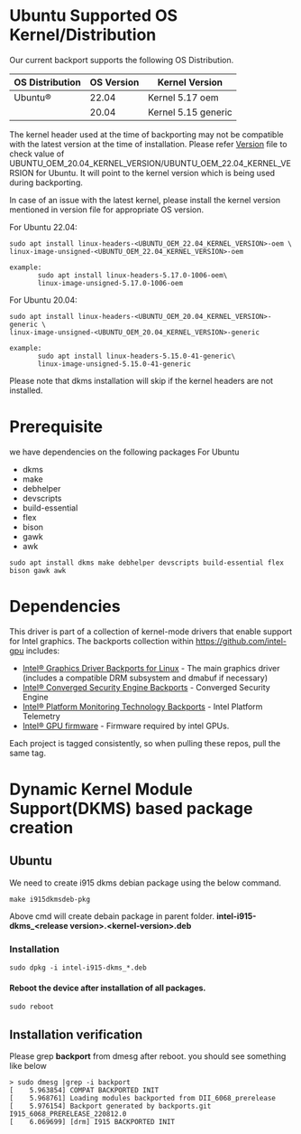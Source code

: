 
# Ubuntu Supported OS Kernel/Distribution
  Our current backport supports the following OS Distribution.


| OS Distribution | OS Version | Kernel Version  | 
|---  |---  |---  |
| Ubuntu® | 22.04 | Kernel 5.17 oem | 
| | 20.04 |  Kernel 5.15 generic | 

  The kernel header used at the time of backporting may not be compatible with the latest version at the time of installation.
  Please refer [Version](https://github.com/intel-gpu/intel-gpu-i915-backports/blob/backport/main/versions) file to check value of UBUNTU_OEM_20.04_KERNEL_VERSION/UBUNTU_OEM_22.04_KERNEL_VERSION for Ubuntu. It will point to the kernel version which is being used during backporting.

  In case of an issue with the latest kernel, please install the kernel version mentioned in version file for appropriate OS version.

  For Ubuntu 22.04:
```
sudo apt install linux-headers-<UBUNTU_OEM_22.04_KERNEL_VERSION>-oem \
linux-image-unsigned-<UBUNTU_OEM_22.04_KERNEL_VERSION>-oem

example:
       sudo apt install linux-headers-5.17.0-1006-oem\
       linux-image-unsigned-5.17.0-1006-oem
```
  For Ubuntu 20.04:
```
sudo apt install linux-headers-<UBUNTU_OEM_20.04_KERNEL_VERSION>-generic \
linux-image-unsigned-<UBUNTU_OEM_20.04_KERNEL_VERSION>-generic

example:
       sudo apt install linux-headers-5.15.0-41-generic\
       linux-image-unsigned-5.15.0-41-generic
```

Please note that dkms installation will skip if the kernel headers are not installed.

# Prerequisite
we have dependencies on the following packages
For Ubuntu
  - dkms
  - make
  - debhelper
  - devscripts
  - build-essential
  - flex
  - bison
  - gawk
  - awk

```
sudo apt install dkms make debhelper devscripts build-essential flex bison gawk awk
```

# Dependencies

This driver is part of a collection of kernel-mode drivers that enable support for Intel graphics. The backports collection within https://github.com/intel-gpu includes:

- [Intel® Graphics Driver Backports for Linux](https://github.com/intel-gpu/intel-gpu-i915-backports) - The main graphics driver (includes a compatible DRM subsystem and dmabuf if necessary)
- [Intel® Converged Security Engine Backports](https://github.com/intel-gpu/intel-gpu-cse-backports) - Converged Security Engine
- [Intel® Platform Monitoring Technology Backports](https://github.com/intel-gpu/intel-gpu-pmt-backports/) - Intel Platform Telemetry
- [Intel® GPU firmware](https://github.com/intel-gpu/intel-gpu-firmware) - Firmware required by intel GPUs.

Each project is tagged consistently, so when pulling these repos, pull the same tag.


# Dynamic Kernel Module Support(DKMS) based package creation

## Ubuntu
We need to create i915 dkms debian package using the below command.
```
make i915dkmsdeb-pkg
```
Above cmd will create debain package in parent folder. **intel-i915-dkms_<**release version**>.<**kernel-version**>.deb**

### Installation
```
sudo dpkg -i intel-i915-dkms_*.deb
```
#### Reboot the device after installation of all packages.
```
sudo reboot
```

## Installation verification

Please grep **backport**  from dmesg after reboot. you should see something like below
```
> sudo dmesg |grep -i backport
[    5.963854] COMPAT BACKPORTED INIT
[    5.968761] Loading modules backported from DII_6068_prerelease
[    5.976154] Backport generated by backports.git I915_6068_PRERELEASE_220812.0
[    6.069699] [drm] I915 BACKPORTED INIT
```


